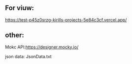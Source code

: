 ## For viuw:

https://test-p45z0srzg-kirills-projects-5e84c3cf.vercel.app/

## other:

Mokc API:https://designer.mocky.io/

json data: JsonData.txt
